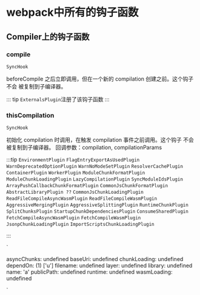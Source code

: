 # webpack中所有的钩子函数

## Compiler上的钩子函数

###  compile 
`SyncHook`

beforeCompile 之后立即调用，但在一个新的 compilation 创建之前。这个钩子 不会 被复制到子编译器。

::: tip
`ExternalsPlugin`注册了该钩子函数
:::

### thisCompilation
`SyncHook`

初始化 compilation 时调用，在触发 compilation 事件之前调用。这个钩子 不会 被复制到子编译器。
回调参数：compilation, compilationParams

:::tip
`EnvironmentPlugin`
`FlagEntryExportAsUsedPlugin`
`WarnDeprecatedOptionPlugin`
`WarnNoModeSetPlugin`
`ResolverCachePlugin`
`ContainerPlugin`
`WorkerPlugin`
`ModuleChunkFormatPlugin`
`ModuleChunkLoadingPlugin`
`LazyCompilationPlugin`
`SyncModuleIdsPlugin`
`ArrayPushCallbackChunkFormatPlugin`
`CommonJsChunkFormatPlugin`
`AbstractLibraryPlugin ??`
`CommonJsChunkLoadingPlugin`
`ReadFileCompileAsyncWasmPlugin`
`ReadFileCompileWasmPlugin`
`AggressiveMergingPlugin`
`AggressiveSplittingPlugin`
`RuntimeChunkPlugin`
`SplitChunksPlugin`
`StartupChunkDependenciesPlugin`
`ConsumeSharedPlugin`
`FetchCompileAsyncWasmPlugin`
`FetchCompileWasmPlugin`
`JsonpChunkLoadingPlugin`
`ImportScriptsChunkLoadingPlugin`

:::



`


asyncChunks:
undefined
baseUri:
undefined
chunkLoading:
undefined
dependOn:
(1) ['u']
filename:
undefined
layer:
undefined
library:
undefined
name:
'a'
publicPath:
undefined
runtime:
undefined
wasmLoading:
undefined


`
